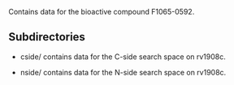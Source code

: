 Contains data for the bioactive compound F1065-0592.

## Subdirectories

- cside/ contains data for the C-side search space on rv1908c.

- nside/ contains data for the N-side search space on rv1908c.

